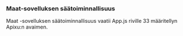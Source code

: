 ### Maat-sovelluksen säätoiminnallisuus ###

Maat -sovelluksen säätoiminnallisuus vaatii App.js 
riville 33 määritellyn Apixu:n avaimen.

